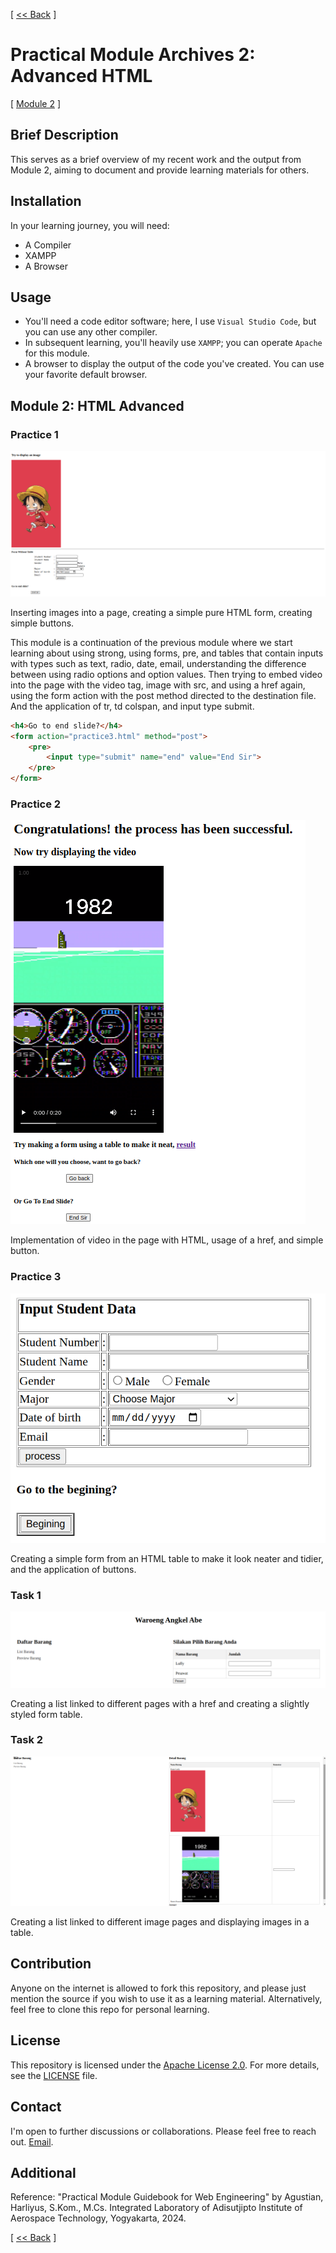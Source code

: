 [ [<< Back](../README.md) ]

# Practical Module Archives 2: Advanced HTML

[ [Module 2](../module2/) ]

## Brief Description

This serves as a brief overview of my recent work and the output from Module 2, aiming to document and provide learning materials for others.

## Installation

In your learning journey, you will need:
- A Compiler
- XAMPP
- A Browser

## Usage

- You'll need a code editor software; here, I use `Visual Studio Code`, but you can use any other compiler.
- In subsequent learning, you'll heavily use `XAMPP`; you can operate `Apache` for this module.
- A browser to display the output of the code you've created. You can use your favorite default browser.

## Module 2: HTML Advanced

### Practice 1

![2.1.1](../img/module2/1/module2.1.1.png)

Inserting images into a page, creating a simple pure HTML form, creating simple buttons.

This module is a continuation of the previous module where we start learning about using strong, using forms, pre, and tables that contain inputs with types such as text, radio, date, email, understanding the difference between using radio options and option values. Then trying to embed video into the page with the video tag, image with src, and using a href again, using the form action with the post method directed to the destination file. And the application of tr, td colspan, and input type submit.

```html
<h4>Go to end slide?</h4>
<form action="practice3.html" method="post">
    <pre>
        <input type="submit" name="end" value="End Sir">
    </pre>
</form>
```

### Practice 2

![2.1.2](../img/module2/1/module2.1.2.png)

Implementation of video in the page with HTML, usage of a href, and simple button.

### Practice 3

![2.1.3](../img/module2/1/module2.1.3.png)

Creating a simple form from an HTML table to make it look neater and tidier, and the application of buttons.

### Task 1

![2.2.1](../img/module2/2/module2.2.1.png)

Creating a list linked to different pages with a href and creating a slightly styled form table.

### Task 2

![2.2.2](../img/module2/2/module2.2.2.png)

Creating a list linked to different image pages and displaying images in a table.

## Contribution

Anyone on the internet is allowed to fork this repository, and please just mention the source if you wish to use it as a learning material. Alternatively, feel free to clone this repo for personal learning.

## License

This repository is licensed under the [Apache License 2.0](https://www.apache.org/licenses/LICENSE-2.0.txt). For more details, see the [LICENSE](../LICENSE) file.

## Contact

I'm open to further discussions or collaborations. Please feel free to reach out. [Email](mailto:trustedintelegree@gmail.com).

## Additional

Reference: "Practical Module Guidebook for Web Engineering" by Agustian, Harliyus, S.Kom., M.Cs. Integrated Laboratory of Adisutjipto Institute of Aerospace Technology, Yogyakarta, 2024.

[ [<< Back](../README.md) ]